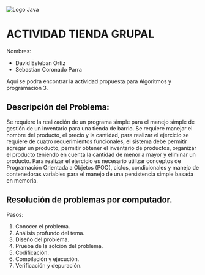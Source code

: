 
![Logo Java](https://seeklogo.com/images/J/java-logo-7833D1D21A-seeklogo.com.png)

# ACTIVIDAD TIENDA GRUPAL
Nombres:
- David Esteban Ortiz
- Sebastian Coronado Parra

Aqui se podra encontrar la actividad propuesta para Algoritmos y programación 3.

## Descripción del Problema:

Se requiere la realización de un programa simple para el manejo simple de gestión de un inventario para una tienda de barrio. Se requiere manejar el nombre del producto, el precio y la cantidad, para realizar el ejercicio se requiere de cuatro requerimientos funcionales, el sistema debe permitir agregar un producto, permitir obtener el inventario de productos, organizar el producto teniendo en cuenta la cantidad de menor a mayor y eliminar un producto. Para realizar el ejercicio es necesario utilizar conceptos de Programación Orientada a Objetos (POO), ciclos, condicionales y manejo de contenedoras variables para el manejo de una persistencia simple basada en memoria.


## Resolución de problemas por computador.
Pasos:
1. Conocer el problema.
2. Análisis profundo del tema.
3. Diseño del problema.
4. Prueba de la solción del problema.
5. Codificación.
6. Compilación y ejecución.
7. Verificación y depuración.



